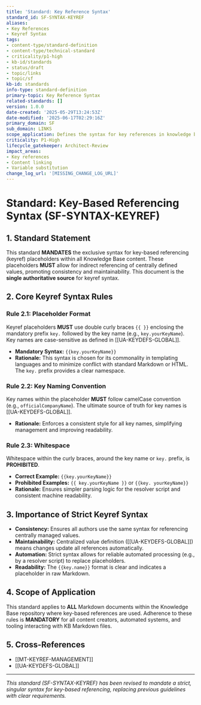 ```yaml
---
title: 'Standard: Key Reference Syntax'
standard_id: SF-SYNTAX-KEYREF
aliases:
- Key References
- Keyref Syntax
tags:
- content-type/standard-definition
- content-type/technical-standard
- criticality/p1-high
- kb-id/standards
- status/draft
- topic/links
- topic/sf
kb-id: standards
info-type: standard-definition
primary-topic: Key Reference Syntax
related-standards: []
version: 1.0.0
date-created: '2025-05-29T13:24:53Z'
date-modified: '2025-06-17T02:29:16Z'
primary_domain: SF
sub_domain: LINKS
scope_application: Defines the syntax for key references in knowledge base documents.
criticality: P1-High
lifecycle_gatekeeper: Architect-Review
impact_areas:
- Key references
- Content linking
- Variable substitution
change_log_url: '[MISSING_CHANGE_LOG_URL]'
---
```

# Standard: Key-Based Referencing Syntax (SF-SYNTAX-KEYREF)

## 1. Standard Statement

This standard **MANDATES** the exclusive syntax for key-based referencing (keyref) placeholders within all Knowledge Base content. These placeholders **MUST** allow for indirect referencing of centrally defined values, promoting consistency and maintainability. This document is the **single authoritative source** for keyref syntax.

## 2. Core Keyref Syntax Rules

### Rule 2.1: Placeholder Format
Keyref placeholders **MUST** use double curly braces `{{ }}` enclosing the mandatory prefix `key.` followed by the key name (e.g., `key.yourKeyName`). Key names are case-sensitive as defined in [[UA-KEYDEFS-GLOBAL]].
*   **Mandatory Syntax:** `{{key.yourKeyName}}`
*   **Rationale:** This syntax is chosen for its commonality in templating languages and to minimize conflict with standard Markdown or HTML. The `key.` prefix provides a clear namespace.

### Rule 2.2: Key Naming Convention
Key names within the placeholder **MUST** follow camelCase convention (e.g., `officialCompanyName`). The ultimate source of truth for key names is [[UA-KEYDEFS-GLOBAL]].
*   **Rationale:** Enforces a consistent style for all key names, simplifying management and improving readability.

### Rule 2.3: Whitespace
Whitespace within the curly braces, around the key name or `key.` prefix, is **PROHIBITED**.
*   **Correct Example:** `{{key.yourKeyName}}`
*   **Prohibited Examples:** `{{ key.yourKeyName }}` or `{{key. yourKeyName}}`
*   **Rationale:** Ensures simpler parsing logic for the resolver script and consistent machine readability.

## 3. Importance of Strict Keyref Syntax

*   **Consistency:** Ensures all authors use the same syntax for referencing centrally managed values.
*   **Maintainability:** Centralized value definition ([[UA-KEYDEFS-GLOBAL]]) means changes update all references automatically.
*   **Automation:** Strict syntax allows for reliable automated processing (e.g., by a resolver script) to replace placeholders.
*   **Readability:** The `{{key.name}}` format is clear and indicates a placeholder in raw Markdown.

## 4. Scope of Application

This standard applies to **ALL** Markdown documents within the Knowledge Base repository where key-based references are used. Adherence to these rules is **MANDATORY** for all content creators, automated systems, and tooling interacting with KB Markdown files.

## 5. Cross-References
*   [[MT-KEYREF-MANAGEMENT]]
*   [[UA-KEYDEFS-GLOBAL]]

---
*This standard (SF-SYNTAX-KEYREF) has been revised to mandate a strict, singular syntax for key-based referencing, replacing previous guidelines with clear requirements.*
